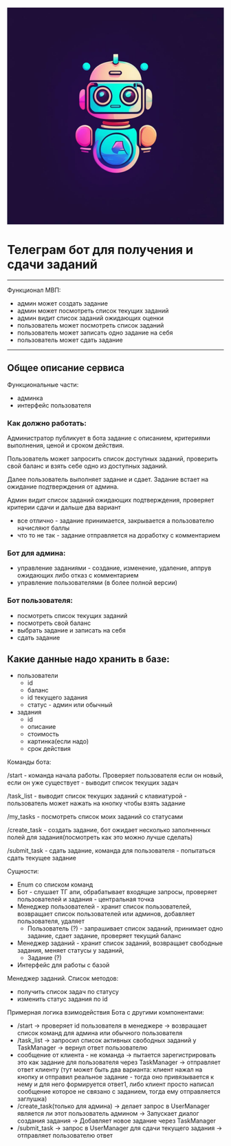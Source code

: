 ![Bot](img/bot.jpg "Bot")
# Телеграм бот для получения и сдачи заданий

---

Функционал МВП:

- админ может создать задание
- админ может посмотреть список текущих заданий
- админ видит список заданий ожидающих оценки
- пользователь может посмотреть список заданий
- пользователь может записать одно задание на себя
- пользователь может сдать задание

---

## Общее описание сервиса

Функциональные части:

- админка
- интерфейс пользователя

### Как должно работать:

Администратор публикует в бота задание с описанием, критериями выполнения, ценой и сроком действия.

Пользователь может запросить список доступных заданий, проверить свой баланс и взять себе одно из доступных заданий.

Далее пользователь выполняет задание и сдает. Задание встает на ожидание подтверждения от админа.

Админ видит список заданий ожидающих подтверждения, проверяет критерии сдачи и дальше два вариант

- все отлично - задание принимается, закрывается а пользователю начисляют баллы
- что то не так - задание отправляется на доработку с комментарием

### Бот для админа:

- управление заданиями - создание, изменение, удаление, аппрув ожидающих либо отказ с комментарием
- управление пользователями (в более полной версии)

### Бот пользователя:

- посмотреть список текущих заданий
- посмотреть свой баланс
- выбрать задание и записать на себя
- сдать задание

## Какие данные надо хранить в базе:

- пользователи
    - id
    - баланс
    - id текущего задания
    - статус - админ или обычный
- задания
    - id
    - описание
    - стоимость
    - картинка(если надо)
    - срок действия

Команды бота:

/start - команда начала работы. Проверяет пользователя если он новый, если он уже существует - выводит список текущих задач

/task_list - выводит список текущих заданий с клавиатурой - пользователь может нажать на кнопку чтобы взять задание

/my_tasks - посмотреть список моих заданий со статусами

/create_task - создать задание, бот ожидает несколько заполненных полей для задания(посмотреть как это можно лучше сделать)

/submit_task - сдать задание, команда для пользователя - попытаться сдать текущее задание


Сущности:

- Enum со списком команд
- Бот - слушает ТГ апи, обрабатывает входящие запросы, проверяет пользователей и задания - центральная точка
- Менеджер пользователей - хранит список пользователей, возвращает список пользователей или админов, добавляет пользователя, удаляет
  - Пользователь (?) - запрашивает список заданий, принимает одно задание, сдает задание, проверяет текущий баланс
- Менеджер заданий - хранит список заданий, возвращает свободные задания, меняет статусы у заданий, 
  - Задание (?)
- Интерфейс для работы с базой

Менеджер заданий.
Список методов:
- получить список задач по статусу
- изменить статус задания по id


Примерная логика взимодействия Бота с другими компонентами:

 - /start -> проверяет id пользователя в менеджере -> возвращает список команд для админа или обычного пользователя
 - /task_list -> запросил список активных свободных заданий у TaskManager -> вернул ответ пользователю
 - сообщение от клиента - не команда -> пытается зарегистрировать это как задание для пользователя через TaskManager -> отправляет ответ клиенту (тут может быть два варианта: клиент нажал на кнопку и отправил реальное задание - тогда оно привязывается к нему и для него формируется ответ1, либо клиент просто написал сообщение которое не связано с заданием, тогда ему отправляется заглушка)
 - /create_task(только для админа) -> делает запрос в UserManager является ли этот пользователь админом -> Запускает диалог создания задания -> Добавляет новое задание через TaskManager
 - /submit_task -> запрос в UserManager для сдачи текущего задания -> отправляет пользователю ответ